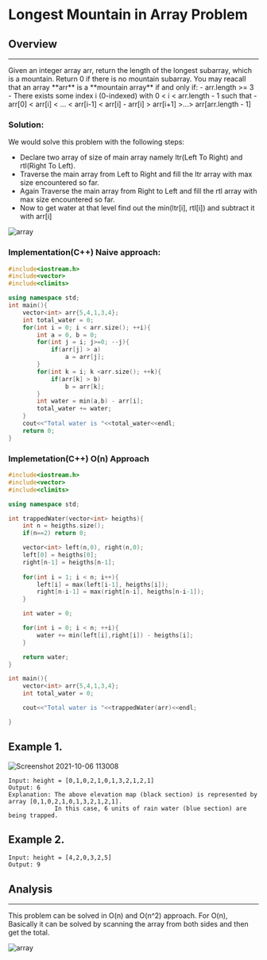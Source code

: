 # Longest Mountain in Array Problem

## Overview
<hr>
Given an integer array arr, return the length of the longest subarray, which is a mountain. Return 0 if there is no mountain subarray.
You may reacall that an array **arr** is a **mountain array** if and only if:
- arr.length >= 3
- There exists some index i (0-indexed) with 0 < i < arr.length - 1 such that
    - arr[0] < arr[i] < ... < arr[i-1] < arr[i]
    - arr[i] > arr[i+1] >...> arr[arr.length - 1]

### Solution:
  We would solve this problem with the following steps:
  - Declare two array of size of main array namely ltr(Left To Right) and rtl(Right To Left). 
  - Traverse the main array from Left to Right and fill the ltr array with max size encountered so far. 
  - Again Traverse the main array from Right to Left and fill the rtl array with max size encountered so far.
  - Now to get water at that level find out the min(ltr[i], rtl[i]) and subtract it with arr[i]

![array](https://user-images.githubusercontent.com/63805002/136038692-820bcbc6-ea0b-44d4-9994-005c658e3320.png)
### Implementation(C++) Naive approach:
```c++
#include<iostream.h> 
#include<vector>
#include<climits>

using namespace std;
int main(){
    vector<int> arr{5,4,1,3,4};
    int total_water = 0;
    for(int i = 0; i < arr.size(); ++i){
        int a = 0, b = 0;
        for(int j = i; j>=0; --j){
            if(arr[j] > a)
                a = arr[j];
        }
        for(int k = i; k <arr.size(); ++k){
            if(arr[k] > b)
                b = arr[k];
        }
        int water = min(a,b) - arr[i];
        total_water += water;
    }
    cout<<"Total water is "<<total_water<<endl;
    return 0;
}
```

### Implemetation(C++) O(n) Approach

```c++
#include<iostream.h> 
#include<vector>
#include<climits>

using namespace std;

int trappedWater(vector<int> heigths){
    int n = heigths.size();
    if(n==2) return 0;

    vector<int> left(n,0), right(n,0);
    left[0] = heigths[0];
    right[n-1] = heigths[n-1];
    
    for(int i = 1; i < n; i++){
        left[i] = max(left[i-1], heigths[i]);
        right[n-i-1] = max(right[n-i], heigths[n-i-1]);
    }

    int water = 0;

    for(int i = 0; i < n; ++i){
        water += min(left[i],right[i]) - heigths[i];
    }

    return water;
}

int main(){ 
    vector<int> arr{5,4,1,3,4};
    int total_water = 0;

    cout<<"Total water is "<<trappedWater(arr)<<endl;

}
```
## Example 1.

![Screenshot 2021-10-06 113008](https://user-images.githubusercontent.com/63805002/136148609-8dc14d1b-26b2-4fd3-a807-57889036c170.jpg)

```
Input: height = [0,1,0,2,1,0,1,3,2,1,2,1]
Output: 6
Explanation: The above elevation map (black section) is represented by array [0,1,0,2,1,0,1,3,2,1,2,1]. 
             In this case, 6 units of rain water (blue section) are being trapped.
```
## Example 2.

```
Input: height = [4,2,0,3,2,5]
Output: 9
```

## Analysis
<hr>
This problem can be solved in O(n) and O(n^2) approach. For O(n), Basically it can be solved by scanning the array from both sides and then get the total.

![array](https://user-images.githubusercontent.com/63805002/136040377-d6d7a053-c2c1-48cd-a689-a6798f92f2d6.png)
